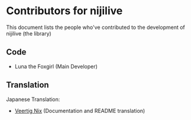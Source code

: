 # Contributors for nijilive
This document lists the people who've contributed to the development of nijilive (the library)

## Code
 - Luna the Foxgirl (Main Developer)

## Translation
Japanese Translation:
 - [Veertig Nix](https://twitter.com/40Nix) (Documentation and README translation)